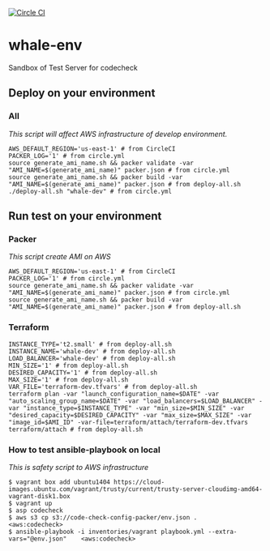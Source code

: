 [![Circle CI](https://circleci.com/gh/givery-technology/whale-env.svg?style=svg&circle-token=616e448275061bd316259148d8e22bc91e823937)](https://circleci.com/gh/givery-technology/whale-env)

# whale-env
Sandbox of Test Server for codecheck

## Deploy on your environment
### All
*This script will affect AWS infrastructure of develop environment.*
```
AWS_DEFAULT_REGION='us-east-1' # from CircleCI
PACKER_LOG='1' # from circle.yml
source generate_ami_name.sh && packer validate -var "AMI_NAME=$(generate_ami_name)" packer.json # from circle.yml
source generate_ami_name.sh && packer build -var "AMI_NAME=$(generate_ami_name)" packer.json # from deploy-all.sh
./deploy-all.sh "whale-dev" # from circle.yml
```

## Run test on your environment
### Packer
*This script create AMI on AWS*
```
AWS_DEFAULT_REGION='us-east-1' # from CircleCI
PACKER_LOG='1' # from circle.yml
source generate_ami_name.sh && packer validate -var "AMI_NAME=$(generate_ami_name)" packer.json # from circle.yml
source generate_ami_name.sh && packer build -var "AMI_NAME=$(generate_ami_name)" packer.json # from deploy-all.sh
```

### Terraform
```
INSTANCE_TYPE='t2.small' # from deploy-all.sh
INSTANCE_NAME='whale-dev' # from deploy-all.sh
LOAD_BALANCER='whale-dev' # from deploy-all.sh
MIN_SIZE='1' # from deploy-all.sh
DESIRED_CAPACITY='1' # from deploy-all.sh
MAX_SIZE='1' # from deploy-all.sh
VAR_FILE='terraform-dev.tfvars' # from deploy-all.sh
terraform plan -var "launch_configuration_name=$DATE" -var "auto_scaling_group_name=$DATE" -var "load_balancers=$LOAD_BALANCER" -var "instance_type=$INSTANCE_TYPE" -var "min_size=$MIN_SIZE" -var "desired_capacity=$DESIRED_CAPACITY" -var "max_size=$MAX_SIZE" -var "image_id=$AMI_ID" -var-file=terraform/attach/terraform-dev.tfvars terraform/attach # from deploy-all.sh
```

### How to test ansible-playbook on local
*This is safety script to AWS infrastructure*
```
$ vagrant box add ubuntu1404 https://cloud-images.ubuntu.com/vagrant/trusty/current/trusty-server-cloudimg-amd64-vagrant-disk1.box
$ vagrant up
$ asp codecheck
$ aws s3 cp s3://code-check-config-packer/env.json .                               <aws:codecheck>
$ ansible-playbook -i inventories/vagrant playbook.yml --extra-vars="@env.json"    <aws:codecheck>
```
